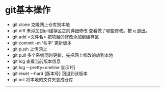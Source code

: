 # git基本操作

* git clone 克隆网上仓库到本地
* git diff 未添加到git缓存区之前详细修改
  查看做了哪些修改。按 q 退出。
* git add <文件名> 把项目的修改添加到缓存区
* git commit -m '名字' 更新版本
* git push 上传网上
* git pull 多个系统同时更新，先把网上修改的放到本地
* git log 查看当前版本信息
* git log --pretty=oneline 显示1行
* git reset --hard [版本号] 回退到该版本
* git init 将本地的文件夹变成仓库
*************
